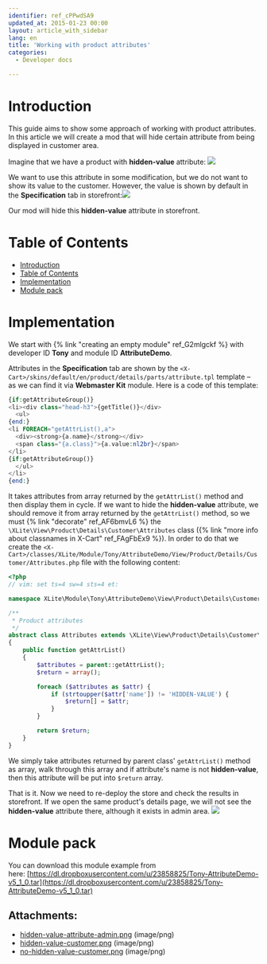 ```yaml
---
identifier: ref_cPPwdSA9
updated_at: 2015-01-23 00:00
layout: article_with_sidebar
lang: en
title: 'Working with product attributes'
categories:
  - Developer docs

---
```



# Introduction

This guide aims to show some approach of working with product attributes. In this article we will create a mod that will hide certain attribute from being displayed in customer area.

Imagine that we have a product with **hidden-value** attribute:
![]({{site.baseurl}}/attachments/8225478/8356216.png)

We want to use this attribute in some modification, but we do not want to show its value to the customer. However, the value is shown by default in the **Specification** tab in storefront:![]({{site.baseurl}}/attachments/8225478/8356217.png)

Our mod will hide this **hidden-value** attribute in storefront.

# Table of Contents

*   [Introduction](#introduction)
*   [Table of Contents](#table-of-contents)
*   [Implementation](#implementation)
*   [Module pack](#module-pack)

# Implementation

We start with {% link "creating an empty module" ref_G2mlgckf %} with developer ID **Tony** and module ID **AttributeDemo**.

Attributes in the **Specification** tab are shown by the `<X-Cart>/skins/default/en/product/details/parts/attribute.tpl` template – as we can find it via **Webmaster Kit** module. Here is a code of this template:

```php
{if:getAttributeGroup()}
<li><div class="head-h3">{getTitle()}</div>
  <ul>
{end:}
<li FOREACH="getAttrList(),a">
  <div><strong>{a.name}</strong></div>
  <span class="{a.class}">{a.value:nl2br}</span>
</li>
{if:getAttributeGroup()}
  </ul>
</li>
{end:}
```

It takes attributes from array returned by the `getAttrList()` method and then display them in cycle. If we want to hide the **hidden-value** attribute, we should remove it from array returned by the `getAttrList()` method, so we must {% link "decorate" ref_AF6bmvL6 %} the `\XLite\View\Product\Details\Customer\Attributes` class ({% link "more info about classnames in X-Cart" ref_FAgFbEx9 %}). In order to do that we create the
`<X-Cart>/classes/XLite/Module/Tony/AttributeDemo/View/Product/Details/Customer/Attributes.php` file with the following content: 

```php
<?php
// vim: set ts=4 sw=4 sts=4 et:

namespace XLite\Module\Tony\AttributeDemo\View\Product\Details\Customer;

/**
 * Product attributes
 */
abstract class Attributes extends \XLite\View\Product\Details\Customer\Attributes implements \XLite\Base\IDecorator
{
    public function getAttrList()
    {
        $attributes = parent::getAttrList();
        $return = array();

        foreach ($attributes as $attr) {
            if (strtoupper($attr['name']) != 'HIDDEN-VALUE') {
                $return[] = $attr;
            }
        }

        return $return;
    }
}
```

We simply take attributes returned by parent class' `getAttrList()` method as array, walk through this array and if attribute's name is not **hidden-value**, then this attribute will be put into `$return` array.

That is it. Now we need to re-deploy the store and check the results in storefront. If we open the same product's details page, we will not see the **hidden-value** attribute there, although it exists in admin area. ![]({{site.baseurl}}/attachments/8225478/8356218.png)

# Module pack

You can download this module example from here: [https://dl.dropboxusercontent.com/u/23858825/Tony-AttributeDemo-v5_1_0.tar](https://dl.dropboxusercontent.com/u/23858825/Tony-AttributeDemo-v5_1_0.tar)

## Attachments:

* [hidden-value-attribute-admin.png]({{site.baseurl}}/attachments/8225478/8356216.png) (image/png)
* [hidden-value-customer.png]({{site.baseurl}}/attachments/8225478/8356217.png) (image/png)
* [no-hidden-value-customer.png]({{site.baseurl}}/attachments/8225478/8356218.png) (image/png)